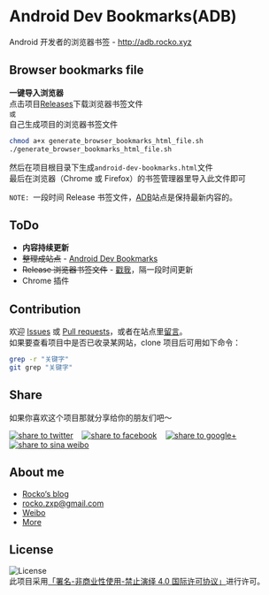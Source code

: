 # Android Dev Bookmarks(ADB)

Android 开发者的浏览器书签 - http://adb.rocko.xyz


## Browser bookmarks file
**一键导入浏览器**  
点击项目[Releases](https://github.com/zhengxiaopeng/android-dev-bookmarks/releases)下载浏览器书签文件  
`或`   
自己生成项目的浏览器书签文件

``` Bash
chmod a+x generate_browser_bookmarks_html_file.sh
./generate_browser_bookmarks_html_file.sh
```
然后在项目根目录下生成`android-dev-bookmarks.html`文件  
最后在浏览器（Chrome 或 Firefox）的书签管理器里导入此文件即可  


`NOTE: `一段时间 Release 书签文件，[ADB](http://adb.rocko.xyz)站点是保持最新内容的。

## ToDo 

- **内容持续更新**
- ~~整理成站点~~ - [Android Dev Bookmarks](http://adb.rocko.xyz)    
- ~~Release 浏览器书签文件~~ - [戳我](https://github.com/zhengxiaopeng/android-dev-bookmarks/releases)，隔一段时间更新
- Chrome 插件


## Contribution

欢迎 [Issues](https://github.com/zhengxiaopeng/android-dev-bookmarks/issues) 或 [Pull requests](https://github.com/zhengxiaopeng/android-dev-bookmarks/pulls)，或者在站点里[留言](http://adb.rocko.xyz/log/)。   
如果要查看项目中是否已收录某网站，clone 项目后可用如下命令：  

``` Bash
grep -r "关键字"
git grep "关键字"
``` 


## Share

如果你喜欢这个项目那就分享给你的朋友们吧～   

<a href="https://twitter.com/intent/tweet?text=Android Dev Bookmarks.%20https://github.com/zhengxiaopeng/android-dev-bookmarks" target="_blank" title="share to twitter" style="width:100%"><img src="http://i.imgur.com/GlSWEr7.png" title="share to twitter"/></a>&nbsp;&nbsp;&nbsp;&nbsp;<a href="https://www.facebook.com/sharer/sharer.php?u=https://github.com/zhengxiaopeng/android-dev-bookmarks" target="_blank" title="share to facebook" style="width:100%"><img src="http://i.imgur.com/0evE2QJ.png" title="share to facebook"/></a>&nbsp;&nbsp;&nbsp;&nbsp;<a href="https://plus.google.com/share?url=https://github.com/zhengxiaopeng/android-dev-bookmarks" target="_blank" title="share to google+" style="width:100%"><img src="http://i.imgur.com/zvDBPqj.png" title="share to google+"/></a>&nbsp;&nbsp;&nbsp;&nbsp;<a href="http://service.weibo.com/share/share.php?searchPic=true&title=Android Dev Bookmarks. @郑晓鹏-Rocko %2520&url=https://github.com/zhengxiaopeng/android-dev-bookmarks&utm_content=share_button&utm_campaign=post_show&utm_medium=github&utm_source=weibo" target="_blank" title="share to sina weibo" style="width:100%"><img src="http://i.imgur.com/pH9q4qu.png" title="share to sina weibo"/></a>


## About me

- [Rocko‘s blog](http://rocko.xyz)   
- [rocko.zxp@gmail.com](mailto:rocko.zxp@gmail.com)
- [Weibo](http://weibo.com/678662430)
- [More](http://rocko.xyz/about/)

## License

![License](http://7tsy92.com1.z0.glb.clouddn.com/by-nc-nd.png?imageView2/2/w/110/h/40/q/100)   
此项目采用[「署名-非商业性使用-禁止演绎 4.0 国际许可协议」](https://creativecommons.org/licenses/by-nc-nd/4.0/)进行许可。
